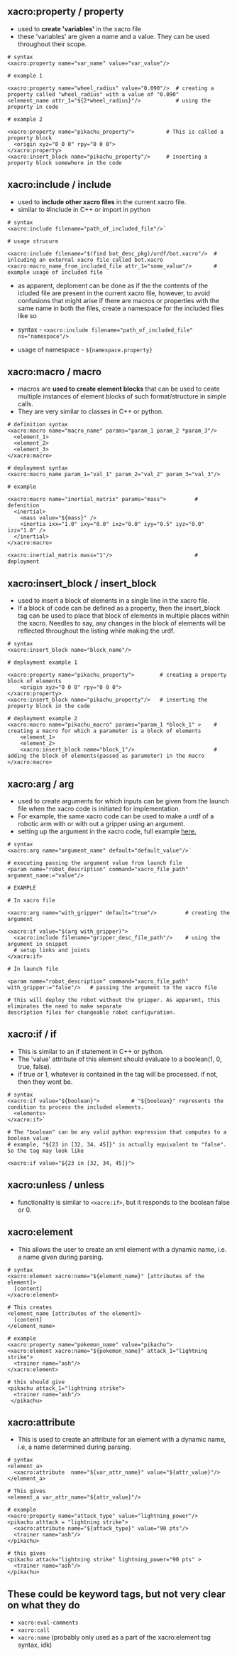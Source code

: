 
## xacro:property / property
  - used to **create 'variables'** in the xacro file
  - these 'variables' are given a name and a value. They can be used throughout their scope.
  ```
  # syntax
  <xacro:property name="var_name" value="var_value"/>
  
  # example 1
  
  <xacro:property name="wheel_radius" value="0.090"/>  # creating a property called "wheel_radius" with a value of "0.090"
  <element_name attr_1="${2*wheel_radius}"/>           # using the property in code
  
  # example 2
  
  <xacro:property name="pikachu_property">          # This is called a property block
    <origin xyz="0 0 0" rpy="0 0 0"> 
  </xacro:property>                           
  <xacro:insert_block name="pikachu_property"/>     # inserting a property block somewhere in the code
  ```
  
  
## xacro:include / include
  - used to **include other xacro files** in the current xacro file.
  - similar to #include in C++ or import in python
  ```
  # syntax
  <xacro:include filename="path_of_included_file"/>`
  
  # usage strucure
  
  <xacro:include filename="$(find bot_desc_pkg)/urdf/bot.xacro"/>  # inlcuding an external xacro file called bot.xacro
  <xacro:macro_name_from_included_file attr_1="some_value"/>       # example usage of included file
  ```
  - as apparent, deploment can be done as if the the contents of the icluded file are 
  present in the current xacro file, however, to avoid confusions that might arise if there are macros or
  properties with the same name in both the files, create a namespace for the included files like so
  
  - syntax - `<xacro:include filename="path_of_included_file" ns="namespace"/>`
  - usage of namespace - `${namespace.property}`
  
  
  
## xacro:macro / macro
  - macros are **used to create element blocks** that can be used to ceate multiple instances of element blocks
  of such format/structure in simple calls.
  - They are very similar to classes in C++ or python.
  ```
  # definition syntax 
  <xacro:macro name="macro_name" params="param_1 param_2 *param_3"/>
    <element_1>
    <element_2>
    <element_3>
  </xacro:macro>
  
  # deployment syntax 
  <xacro:macro_name param_1="val_1" param_2="val_2" param_3="val_3"/>
             
  # example 
  
  <xacro:macro name="inertial_matrix" params="mass">         # defenition
    <inertial>
      <mass value="${mass}" />
      <inertia ixx="1.0" ixy="0.0" ixz="0.0" iyy="0.5" iyz="0.0" izz="1.0" />
    </inertial>
  </xacro:macro>  
  
  <xacro:inertial_matrix mass="1"/>                          # deployment
  ```       
  
## xacro:insert_block / insert_block
  - used to insert a block of elements in a single line in the xacro file. 
  - If a block of code can be defined as a property, then the insert_block tag can be used to place that block of elements in     multiple places within the xacro. Needles to say, any changes in the block of elements will be reflected throughout the listing while making the urdf.
  ```
  # syntax
  <xacro:insert_block name="block_name"/>
  
  # deployment example 1
  
  <xacro:property name="pikachu_property">        # creating a property block of elements
      <origin xyz="0 0 0" rpy="0 0 0"> 
  </xacro:property>                           
  <xacro:insert_block name="pikachu_property"/>   # inserting the property block in the code
                           
  # deployment example 2 
  <xacro:macro name="pikachu_macro" params="param_1 *block_1" >    # creating a macro for which a parameter is a block of elements
      <element_1>
      <element_2>
      <xacro:insert_block name="block_1"/>                         # adding the block of elements(passed as parameter) in the macro
  </xacro:macro>
```

## xacro:arg / arg
  - used to create arguments for which inputs can be given from the launch file when the xacro code is initiated for implementation. 
  - For example, the same xacro code can be used to make a urdf of a robotic arm with or with out a gripper using an argument.
  - setting up the argument in the xacro code, full example [here.](https://answers.ros.org/question/282902/pass-parameters-to-xacro-from-launch-file-or-otherwise/)
  ```
  # syntax
  <xacro:arg name="argument_name" default="default_value"/>`
  
  # executing passing the argument value from launch file
  <param name="robot_description" command="xacro_file_path" argument_name:="value"/>
  
  # EXAMPLE
  
  # In xacro file
  
  <xacro:arg name="with_gripper" default="true"/>         # creating the argument
  
  <xacro:if value="$(arg with_gripper)">
    <xacro:include filename="gripper_desc_file_path"/>    # using the argument in snippet
    # setup links and joints
  </xacro:if>
  
  # In launch file
  
  <param name="robot_description" command="xacro_file_path" with_gripper:="false"/>   # passing the argument to the xacro file
  
  # this will deploy the robot without the gripper. As apparent, this eliminates the need to make separate 
  description files for changeable robot configuration.
  ```
  
  
## xacro:if / if
  - This is similar to an if statement in C++ or python.
  - The 'value' attribute of this element should evaluate to a boolean(1, 0, true, false).
  - if true or 1, whatever is contained in the tag will be processed. if not, then they wont be.
  ```
  # syntax 
  <xacro:if value="${boolean}">          # "${boolean}" represents the condition to process the included elements. 
    <elements>
  </xacro:if>` 
            
  # The "boolean" can be any valid python expression that computes to a boolean value
  # example, "${23 in [32, 34, 45]}" is actually equivalent to "false". So the tag may look like
  
  <xacro:if value="${23 in [32, 34, 45]}">
  ```
  
  
## xacro:unless / unless
  - functionality is similar to `<xacro:if>`, but it responds to the boolean false or 0.



## xacro:element
  - This allows the user to create an xml element with a dynamic name, i.e. a name given during parsing. 
  ```
  # syntax  
  <xacro:element xacro:name="${element_name}" [attributes of the element]>
    [content]
  </xacro:element>
  
  # This creates
  <element_name [attributes of the element]>
    [content]
  </element_name>
  
  # example
  <xacro:property name="pokemon_name" value="pikachu">
  <xacro:element xacro:name="${pokemon_name}" attack_1="lightning strike">
    <trainer name="ash"/>
  </xacro:element>
  
  # this should give
  <pikachu attack_1="lightning strike">
    <trainer name="ash"/>
   </pikachu>   
```
## xacro:attribute
  - This is used to create an attribute for an element with a dynamic name, i.e, a name determined during parsing.
  ```
  # syntax
  <element_a>
    <xacro:attribute  name="${var_attr_name}" value="${attr_value}"/>
  </element_a>
  
  # This gives
  <element_a var_attr_name="${attr_value}"/>
  
  # example
  <xacro:property name="attack_type" value="lightning_power"/>
  <pikachu atttack = "lightning strike">
    <xacro:attribute name="${attack_type}" value="90 pts"/>
    <trainer name="ash"/>
  </pikachu>
  
  # this gives
  <pikachu attack="lightning strike" lightning_power="90 pts" >
    <trainer name="ash"/>
  </pikachu>
  ```
  
## These could be keyword tags, but not very clear on what they do
  - `xacro:eval-comments`
  - `xacro:call`
  - `xacro:name` (probably only used as a part of the xacro:element tag syntax, idk)
